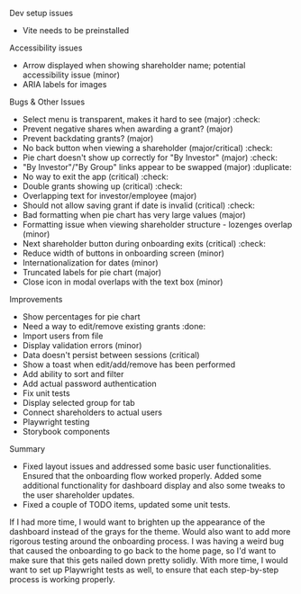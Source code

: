 Dev setup issues
* Vite needs to be preinstalled

Accessibility issues
  - Arrow displayed when showing shareholder name; potential accessibility issue (minor)
  - ARIA labels for images

Bugs & Other Issues
* Select menu is transparent, makes it hard to see (major) :check:
* Prevent negative shares when awarding a grant? (major)
* Prevent backdating grants? (major)
* No back button when viewing a shareholder (major/critical) :check:
* Pie chart doesn't show up correctly for "By Investor" (major) :check:
* "By Investor"/"By Group" links appear to be swapped (major) :duplicate:
* No way to exit the app (critical) :check:
* Double grants showing up (critical) :check:
* Overlapping text for investor/employee (major)
* Should not allow saving grant if date is invalid (critical) :check:
* Bad formatting when pie chart has very large values (major)
* Formatting issue when viewing shareholder structure - lozenges overlap (minor)
* Next shareholder button during onboarding exits (critical) :check:
* Reduce width of buttons in onboarding screen (minor)
* Internationalization for dates (minor)
* Truncated labels for pie chart (major)
* Close icon in modal overlaps with the text box (minor)

Improvements
* Show percentages for pie chart
* Need a way to edit/remove existing grants :done:
* Import users from file
* Display validation errors (minor)
* Data doesn't persist between sessions (critical) 
* Show a toast when edit/add/remove has been performed
* Add ability to sort and filter 
* Add actual password authentication
* Fix unit tests
* Display selected group for tab
* Connect shareholders to actual users
* Playwright testing
* Storybook components

Summary
* Fixed layout issues and addressed some basic user functionalities. Ensured that the onboarding flow worked properly. Added some additional functionality for dashboard display and also some tweaks to the user shareholder updates.
* Fixed a couple of TODO items, updated some unit tests.

If I had more time, I would want to brighten up the appearance of the dashboard instead of the grays for the theme. Would also want to add more rigorous testing around the onboarding process. I was having a weird bug that caused the onboarding to go back to the home page, so I'd want to make sure that this gets nailed down pretty solidly. With more time, I would want to set up Playwright tests as well, to ensure that each step-by-step process is working properly.


